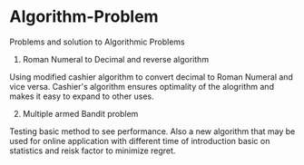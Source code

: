 # Algorithm-Problem
Problems and solution to Algorithmic Problems


1. Roman Numeral to Decimal and reverse algorithm

Using modified cashier algorithm to convert decimal to Roman Numeral and vice versa. Cashier's algorithm ensures optimality of the alogrithm and makes it easy to expand to other uses.

2. Multiple armed Bandit problem

Testing basic method to see performance. Also a new algorithm that may be used for online application with different time of introduction basic on statistics and reisk factor to minimize regret.
